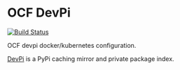 # OCF DevPi

[![Build Status](https://jenkins.ocf.berkeley.edu/buildStatus/icon?job=devpi/master)](https://jenkins.ocf.berkeley.edu/job/devpi/job/master/)

OCF devpi docker/kubernetes configuration.

[DevPi](https://www.devpi.net/) is a PyPi caching mirror and private package index.

